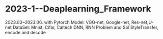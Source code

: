 # 2023-1--Deaplearning_Framework
2023.03~2023.06. with Pytorch
Model: VGG-net, Google-net, Res-net,U-net
DataSet: Mnist, Cifar, Caltech
DNN, RNN
Problem and Sol
StyleTransfer, encode and decode
